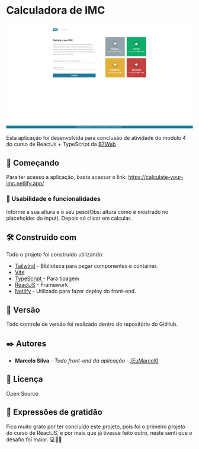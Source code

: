 # Calculadora de IMC

<img src='src/assets/images/project_completed.png' alt='project_completed_image'>

Esta aplicação foi desenvolvida para conclusão de atividade do modulo 4 do curso de ReactJs + TypeScript da [B7Web](https://alunos.b7web.com.br/)

## 🚀 Começando

Para ter acesso a aplicação, basta acessar o link: https://calculate-your-imc.netlify.app/


### 🎥 Usabilidade e funcionalidades

Informe a sua altura e o seu peso(Obs: altura como é mostrado no placeholder do input).
Depois só clicar em calcular.

## 🛠️ Construído com

Todo o projeto foi construído utilizando:

* [Tailwind](https://tailwindcss.com/docs/guides/vite) - Biblioteca para pegar componentes e container.
* [Vite](https://vitejs.dev/guide/why.html#slow-server-start)
* [TypeScript](https://www.typescriptlang.org/docs/) - Para tipagem
* [ReactJS](https://pt-br.reactjs.org/docs/getting-started.html) - Framework
* [Netlify](https://www.netlify.com/) - Utilizado para fazer deploy do front-end.


## 📌 Versão

Todo controle de versão foi realizado dentro do repositório do GitHub.

## ✒️ Autores

* **Marcelo Silva** - *Todo front-end da aplicação* - [/EuMarcel0](https://github.com/EuMarcel0)

## 📄 Licença

Open Source

## 🎁 Expressões de gratidão

Fico muito grato por ter concluído este projeto, pois foi o primeiro projeto do curso de ReactJS, e por mais que já tivesse feito outro, neste senti que o desafio foi maior.
💻🚀😊
